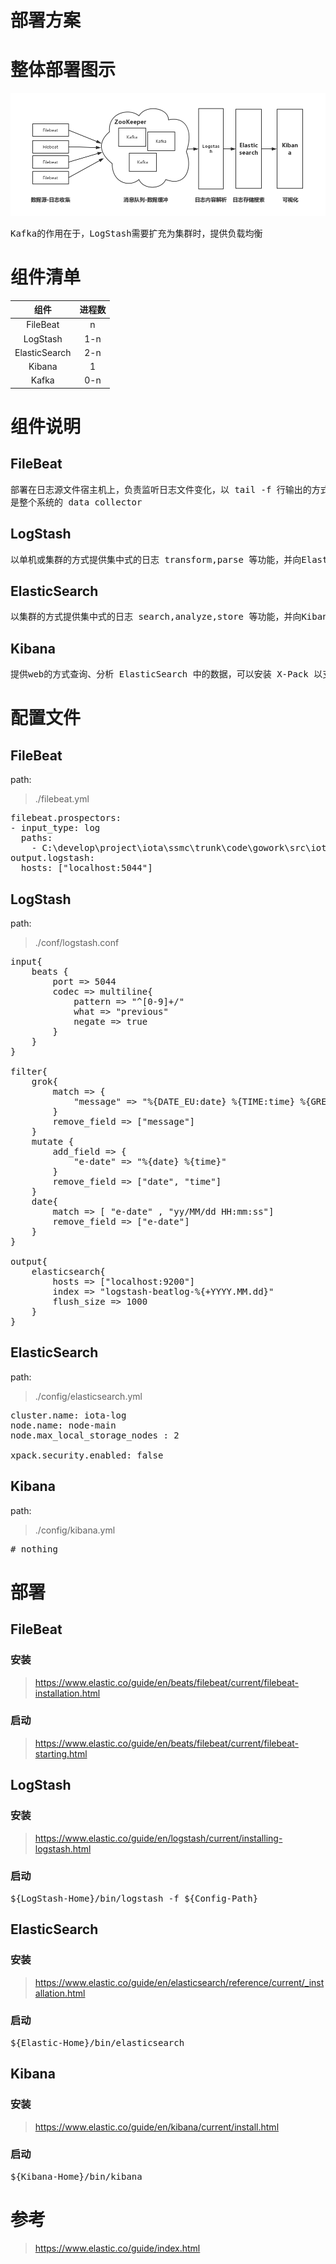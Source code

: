 # 部署方案

# 整体部署图示

![Elastic 部署图示](./ELK架构.png)

<pre>
Kafka的作用在于，LogStash需要扩充为集群时，提供负载均衡
</pre>

# 组件清单

| 组件 | 进程数 |
|:---------:|:---------:|
|FileBeat|n|
|LogStash|1-n|
|ElasticSearch|2-n|
|Kibana|1|
|Kafka|0-n|

# 组件说明

## FileBeat
<pre>
部署在日志源文件宿主机上，负责监听日志文件变化，以 tail -f 行输出的方式向LogStash输出日志数据
是整个系统的 data collector
</pre>

## LogStash
<pre>
以单机或集群的方式提供集中式的日志 transform,parse 等功能，并向ElasticSearch输出规整后的日志数据(json)
</pre>

## ElasticSearch
<pre>
以集群的方式提供集中式的日志 search,analyze,store 等功能，并向Kibana提供日志 search,analyze 的接口(http restful api)
</pre>

## Kibana
<pre>
提供web的方式查询、分析 ElasticSearch 中的数据，可以安装 X-Pack 以支持 ElasticSearch & Kibana 集群的监控
</pre>

# 配置文件

## FileBeat

path:
>./filebeat.yml

<pre>
filebeat.prospectors:
- input_type: log
  paths:
    - C:\develop\project\iota\ssmc\trunk\code\gowork\src\iota\test\demo\czy\console.log
output.logstash:
  hosts: ["localhost:5044"]
</pre>

## LogStash

path:
>./conf/logstash.conf

<pre>
input{
	beats {
    	port => 5044
    	codec => multiline{
			pattern => "^[0-9]+/"
			what => "previous"
			negate => true
		}
  	}
}

filter{
	grok{
		match => {
			"message" => "%{DATE_EU:date} %{TIME:time} %{GREEDYDATA:log}"
		}
		remove_field => ["message"]
	}
	mutate {
  		add_field => {
    		"e-date" => "%{date} %{time}"
  		}
  		remove_field => ["date", "time"]
	}
	date{
		match => [ "e-date" , "yy/MM/dd HH:mm:ss"]
		remove_field => ["e-date"]
	}
}

output{
	elasticsearch{
		hosts => ["localhost:9200"]
		index => "logstash-beatlog-%{+YYYY.MM.dd}"
		flush_size => 1000
	}
}
</pre>

## ElasticSearch

path:
>./config/elasticsearch.yml

<pre>
cluster.name: iota-log
node.name: node-main
node.max_local_storage_nodes : 2

xpack.security.enabled: false
</pre>

## Kibana

path:
>./config/kibana.yml

<pre>
# nothing
</pre>

# 部署
## FileBeat

### 安装

> https://www.elastic.co/guide/en/beats/filebeat/current/filebeat-installation.html

### 启动

> https://www.elastic.co/guide/en/beats/filebeat/current/filebeat-starting.html

## LogStash

### 安装

> https://www.elastic.co/guide/en/logstash/current/installing-logstash.html

### 启动

<pre>
${LogStash-Home}/bin/logstash -f ${Config-Path}
</pre>

## ElasticSearch

### 安装

> https://www.elastic.co/guide/en/elasticsearch/reference/current/_installation.html

### 启动

<pre>
${Elastic-Home}/bin/elasticsearch
</pre>

## Kibana

### 安装

> https://www.elastic.co/guide/en/kibana/current/install.html

### 启动

<pre>
${Kibana-Home}/bin/kibana
</pre>

# 参考

> https://www.elastic.co/guide/index.html